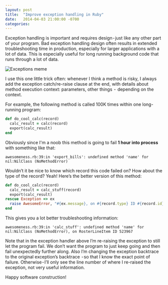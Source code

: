 ```yaml
---
layout: post
title:  "Improve exception handling in Ruby"
date:   2014-04-03 21:00:00 -0700
categories: 
---
```


Exception handling is important and requires design - just like any other part of your program. Bad exception handling design often results in extended troubleshooting time in production, especially for larger applications with a lot of data. This is especially useful for long running background code that runs through a lot of data.

![Exceptions meme](https://s3.amazonaws.com/shovik-com/uploads/post_images/3/exceptions.jpg?v=63658145185)

I use this one little trick often: whenever I think a method is risky, I always add the exception catch/re-raise clause at the end, with details about method execution context: parameters, other things  -  depending on the context.

For example, the following method is called 100K times within one long-running program:

```ruby
def do_cool_calc(record)
  calc_result = calc(record)
  export(calc_result)
end
```

Obviously since I'm a noob this method is going to fail **1 hour into process** with something like that:

`awesomeness.rb:39:in 'export_bills': undefined method 'name' for nil:NilClass (NoMethodError)`

Wouldn’t it be nice to know which record this code failed on? How about the type of the record? Yeah! Here’s the better version of this method:

```ruby
def do_cool_calc(record)
  calc_result = calc_stuff(record)
  export(calc_result)
rescue Exception => ex
  raise AwesomeError, "#{ex.message}, on #{record.type} ID #{record.id}", ex.backtrace
end
```

This gives you a lot better troubleshooting information:

`awesomeness.rb:39:in 'calc_stuff': undefined method 'name' for nil:NilClass (NoMethodError), on RosterLineItem ID 523967`

Note that in the exception handler above I’m re-raising the exception to still let the program fail. We don’t want the program to just keep going and then fail unexpectedly further along. Also I’m changing the exception backtrace to the original exception’s backtrace  - so that I know the exact point of failure. Otherwise - I’ll only see the line number of where I re-raised the exception, not very useful information.

Happy software construction!
